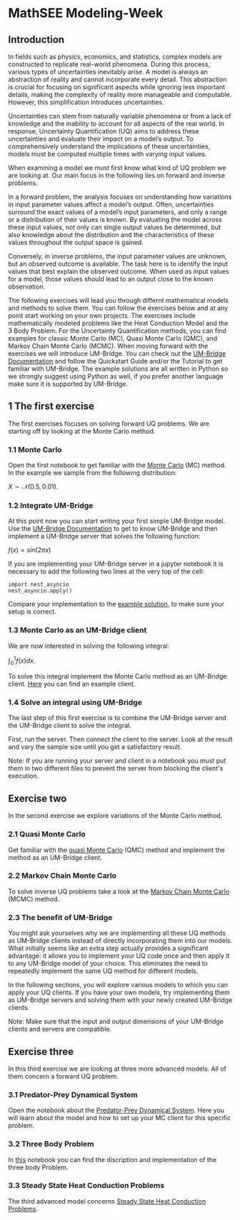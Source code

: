 # MathSEE Modeling-Week

## Introduction 
In fields such as physics, economics, and statistics, complex models are constructed to replicate real-world phenomena. During this process, various types of uncertainties inevitably arise. A model is always an abstraction of reality and cannot incorporate every detail. This abstraction is crucial for focusing on significant aspects while ignoring less important details, making the complexity of reality more manageable and computable. However, this simplification introduces uncertainties.

Uncertainties can stem from naturally variable phenomena or from a lack of knowledge and the inability to account for all aspects of the real world. In response, Uncertainty Quantification (UQ) aims to address these uncertainties and evaluate their impact on a model’s output. To comprehensively understand the implications of these uncertainties, models must be computed multiple times with varying input values.

When examining a model we must first know what kind of UQ problem we are looking at. Our main focus in the following lies on forward and inverse problems.

In a forward problem, the analysis focuses on understanding how variations in input parameter values affect a model’s output. Often, uncertainties surround the exact values of a model’s input parameters, and only a range or a distribution of their values is known. By evaluating the model across these input values, not only can single output values be determined, but also knowledge about the distribution and the characteristics of these values throughout the output space is gained.

Conversely, in inverse problems, the input parameter values are unknown, but an observed outcome is available. The task here is to identify the input values that best explain the observed outcome. When used as input values for a model, those values should lead to an output close to the known observation.

The following exercises will lead you through differnt mathematical models and methods to solve them. You can follow the exercises below and at any point start working on your own projects. 
The exercises include mathematically modeled problems like the Heat Conduction Model and the 3 Body Problem. For the Uncertainty Quantification methods, you can find examples for classic Monte Carlo (MC), Quasi Monte Carlo (QMC), and Markov Chain Monte Carlo (MCMC). 
When moving forward with the exercises we will introduce UM-Bridge. You can check out the [UM-Bridge Documentation](https://um-bridge-benchmarks.readthedocs.io/en/docs/index.html) and follow the Quickstart Guide and/or the Tutorial to get familiar with UM-Bridge.
The example solutions are all written in Python so we strongly suggest using Python as well, if you prefer another language make sure it is supported by UM-Bridge.


## 1 The first exercise
The first exercises focuses on solving forward UQ problems. We are starting off by looking at the Monte Carlo method. 
### 1.1 Monte Carlo
Open the first notebook to get familiar with the [Monte Carlo](UQ/MC_1.1.ipynb) (MC) method. 
In the example we sample from the following distribution:

$X\sim \mathcal{N}(0.5, 0.01)$.

### 1.2 Integrate UM-Bridge
At this point now you can start writing your first simple UM-Bridge model. Use the [UM-Bridge Documentation](https://um-bridge-benchmarks.readthedocs.io/en/docs/index.html) to get to know UM-Bridge and then implement a UM-Bridge server that solves the following function:

$f(x) = sin(2\pi x)$

If you are implementing your UM-Bridge server in a jupyter notebook it is necessary to add the following two lines at the very top of the cell:

```
import nest_asyncio
nest_asyncio.apply()
```

Compare your implementation to the [example solution](UQ/MC_1.2.ipynb), to make sure your setup is correct.

### 1.3 Monte Carlo as an UM-Bridge client
We are now interested in solving the following integral:

$\int^{1}_{0}f(x)dx$.

To solve this integral implement the Monte Carlo method as an UM-Bridge client. [Here](UQ/MC_1.3.ipynb) you can find an example client.

### 1.4 Solve an integral using UM-Bridge
The last step of this first exercise is to combine the UM-Bridge server and the UM-Bridge client to solve the integral. 

First, run the server. Then connect the client to the server. Look at the result and vary the sample size until you get a satisfactory result. 

Note: If you are running your server and client in a notebook you must put them in two different files to prevent the server from blocking the client's execution.

## Exercise two
In the second exercise we explore variations of the Monte Carlo method.
### 2.1 Quasi Monte Carlo
Get familiar with the [quasi Monte Carlo](UQ/QMC.ipynb) (QMC) method and implement the method as an UM-Bridge client.

### 2.2 Markov Chain Monte Carlo
To solve inverse UQ problems take a look at the [Markov Chain Monte Carlo](UQ/MCMC.ipynb) (MCMC) method. 

### 2.3 The benefit of UM-Bridge
You might ask yourselves why we are implementing all these UQ methods as UM-Bridge clients instead of directly incorporating them into our models. What initially seems like an extra step actually provides a significant advantage: it allows you to implement your UQ code once and then apply it to any UM-Bridge model of your choice. This eliminates the need to repeatedly implement the same UQ method for different models.

In the following sections, you will explore various models to which you can apply your UQ clients. If you have your own models, try implementing them as UM-Bridge servers and solving them with your newly created UM-Bridge clients.

Note: Make sure that the input and output dimensions of your UM-Bridge clients and servers are compatible.

## Exercise three
In this third exercise we are looking at three more advanced models. All of them concern a forward UQ problem.
### 3.1 Predator-Prey Dynamical System
Open the notebook about the [Predator-Prey Dynamical System](UQ/predprey.ipynb). Here you will learn about the model and how to set up your MC client for this specific problem.

### 3.2 Three Body Problem
In [this](CR3BP.ipynb) notebook you can find the discription and implementation of the three body Problem.

### 3.3 Steady State Heat Conduction Problems
The third advanced model concerns [Steady State Heat Conduction Problems](Heat_Conduction/Heat_Conduction.ipynb). 






